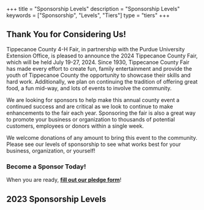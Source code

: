 +++
title = "Sponsorship Levels"
description = "Sponsorship Levels"
keywords = ["Sponsorship", "Levels", "Tiers"]
type = "tiers"
+++

## Thank You for Considering Us!

Tippecanoe County 4-H Fair, in partnership with the Purdue University Extension Office, is pleased to announce the 2024 Tippecanoe County Fair, which will be held July 19-27, 2024. Since 1930, Tippecanoe County Fair has made every effort to create fun, family entertainment and provide the youth of Tippecanoe County the opportunity to showcase their skills and hard work. Additionally, we plan on continuing the tradition of offering great food, a fun mid-way, and lots of events to involve the community.

We are looking for sponsors to help make this annual county event a continued success and are critical as we look to continue to make enhancements to the fair each year. Sponsoring the fair is also a great way to promote your business or organization to thousands of potential customers, employees or donors within a single week.

We welcome donations of any amount to bring this event to the community. Please see our levels of sponsorship to see what works best for your business, organization, or yourself!

### Become a Sponsor Today!

When you are ready, **[fill out our pledge form](/sponsorship/form)**!

## 2023 Sponsorship Levels
